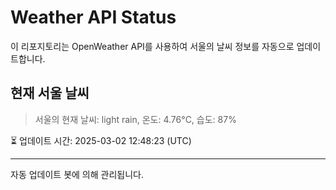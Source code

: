 
# Weather API Status

이 리포지토리는 OpenWeather API를 사용하여 서울의 날씨 정보를 자동으로 업데이트합니다.

## 현재 서울 날씨
> 서울의 현재 날씨: light rain, 온도: 4.76°C, 습도: 87%

⏳ 업데이트 시간: 2025-03-02 12:48:23 (UTC)

---
자동 업데이트 봇에 의해 관리됩니다.
